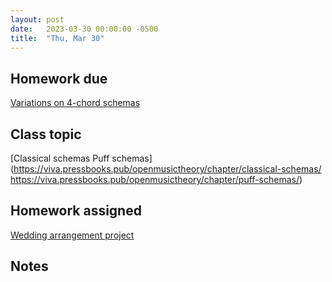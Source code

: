 ```yaml
---
layout: post
date:   2023-03-30 00:00:00 -0500
title:  "Thu, Mar 30"
---
```


## Homework due

[Variations on 4-chord schemas](https://viva.pressbooks.pub/openmusictheory/chapter/4-chord-schemas/#assignments)

## Class topic

[Classical schemas
Puff schemas](https://viva.pressbooks.pub/openmusictheory/chapter/classical-schemas/
https://viva.pressbooks.pub/openmusictheory/chapter/puff-schemas/)

## Homework assigned

[Wedding arrangement project](https://viva.pressbooks.pub/openmusictheory/chapter/rhythm-and-meter-in-pop-music/#assignments)

## Notes

